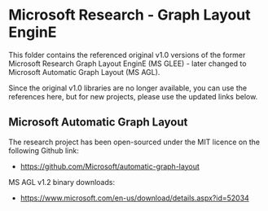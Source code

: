 # Microsoft Research - Graph Layout EnginE
This folder contains the referenced original v1.0 versions of 
the former Microsoft Research Graph Layout EnginE (MS GLEE) -
later changed to Microsoft Automatic Graph Layout (MS AGL).

Since the original v1.0 libraries are no longer available,
you can use the references here, but for new projects,
please use the updated links below.

## Microsoft Automatic Graph Layout
The research project has been open-sourced under the MIT licence
on the following Github link: 
 - https://github.com/Microsoft/automatic-graph-layout

MS AGL v1.2 binary downloads:
 - https://www.microsoft.com/en-us/download/details.aspx?id=52034

